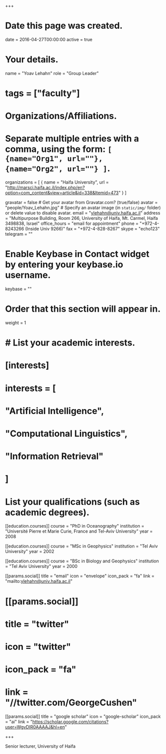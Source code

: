
+++
# Date this page was created.
date = 2016-04-27T00:00:00
active = true

# Your details.
name = "Yoav Lehahn"
role = "Group Leader"
# tags = ["faculty"]

# Organizations/Affiliations.
#   Separate multiple entries with a comma, using the form: `[ {name="Org1", url=""}, {name="Org2", url=""} ]`.
organizations = [ { name = "Haifa University", url = "http://marsci.haifa.ac.il/index.php/en?option=com_content&view=article&id=338&Itemid=473" } ]

gravatar = false  # Get your avatar from Gravatar.com? (true/false)
avatar = "people/Yoav_Lehahn.jpg"  # Specify an avatar image (in `static/img/` folder) or delete value to disable avatar.
email = "ylehahn@univ.haifa.ac.il"
address = "Multipurpose Building, Room 266, University of Haifa, Mt. Carmel, Haifa 3498838, Israel"
office_hours = "email for appointment"
phone = "+972-4-8243266 (Inside Univ 9266)"
fax = "+972-4-828-8267"
skype = "echo123"
telegram = ""

# Enable Keybase in Contact widget by entering your keybase.io username.
keybase = ""

# Order that this section will appear in.
weight = 1

# # List your academic interests.
# [interests]
#   interests = [
#     "Artificial Intelligence",
#     "Computational Linguistics",
#     "Information Retrieval"
#   ]

# List your qualifications (such as academic degrees).
[[education.courses]]
  course = "PhD in Oceanography"
  institution = "Université Pierre et Marie Curie, France and Tel-Aviv University"
  year = 2008

[[education.courses]]
  course = "MSc in Geophysics"
  institution = "Tel Aviv University"
  year = 2002

[[education.courses]]
  course = "BSc in Biology and Geophysics"
  institution = "Tel Aviv University"
  year = 2000
 
  [[params.social]]
    title = "email"
    icon = "envelope"
    icon_pack = "fa"
    link = "mailto:ylehahn@univ.haifa.ac.il"

#  [[params.social]]
#    title = "twitter"
#    icon = "twitter"
#    icon_pack = "fa"
#    link = "//twitter.com/GeorgeCushen"

  [[params.social]]
    title = "google scholar"
    icon = "google-scholar"
    icon_pack = "ai"
    link = "https://scholar.google.com/citations?user=WgvDIR0AAAAJ&hl=en"

+++

Senior lecturer, University of Haifa
